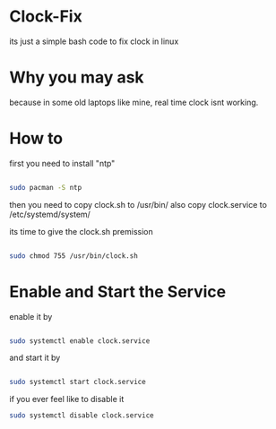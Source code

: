 # Clock-Fix
its just a simple bash code to fix clock in linux

# Why you may ask
because in some old laptops like mine, real time clock isnt working.

# How to
first you need to install "ntp"
```bash

sudo pacman -S ntp
```
then you need to copy clock.sh to /usr/bin/
also copy clock.service to /etc/systemd/system/

its time to give the clock.sh premission
```bash

sudo chmod 755 /usr/bin/clock.sh
```
# Enable and Start the Service
enable it by
```bash

sudo systemctl enable clock.service
```
and start it by
```bash

sudo systemctl start clock.service
```

if you ever feel like to disable it
```bash
sudo systemctl disable clock.service
```
